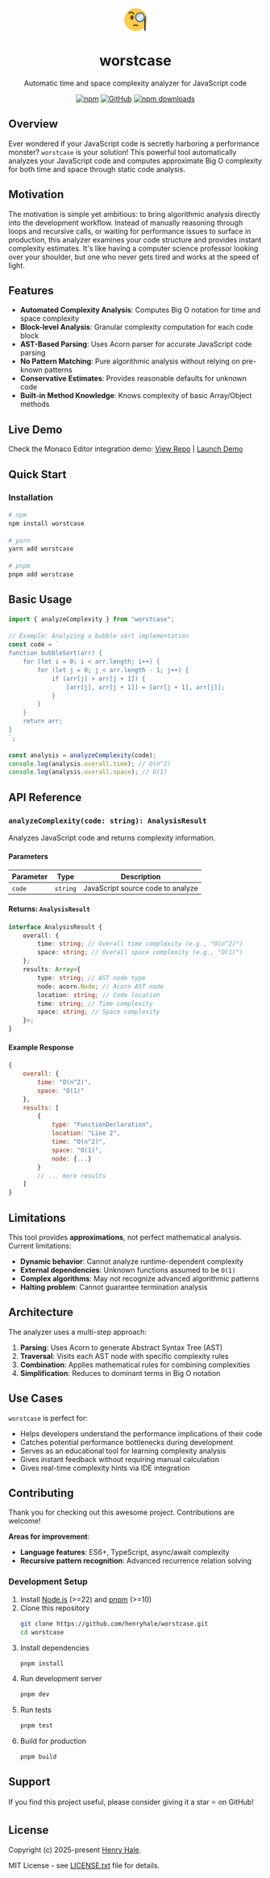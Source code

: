 <div align="center">
<img width="45" src="https://github.com/henryhale/worstcase/raw/master/public/logo.svg" />
<h1>worstcase</h1>
<p>Automatic time and space complexity analyzer for JavaScript code</p>
<p>
<a href="https://www.npmjs.com/package/worstcase"><img alt="npm" src="https://img.shields.io/npm/v/worstcase"></a>
<a href="https://github.com/henryhale/worstcase/blob/master/LICENSE.txt"><img alt="GitHub" src="https://img.shields.io/github/license/henryhale/worstcase"></a>
<a href="https://www.npmjs.com/package/worstcase"><img alt="npm downloads" src="https://img.shields.io/npm/dm/worstcase"></a>
</p>
</div>

## Overview

Ever wondered if your JavaScript code is secretly harboring a performance monster? `worstcase` is your solution! This powerful tool automatically analyzes your JavaScript code and computes approximate Big O complexity for both time and space through static code analysis.

## Motivation

The motivation is simple yet ambitious: to bring algorithmic analysis directly into the development workflow. Instead of manually reasoning through loops and recursive calls, or waiting for performance issues to surface in production, this analyzer examines your code structure and provides instant complexity estimates. It's like having a computer science professor looking over your shoulder, but one who never gets tired and works at the speed of light.

## Features

- **Automated Complexity Analysis**: Computes Big O notation for time and space complexity
- **Block-level Analysis**: Granular complexity computation for each code block
- **AST-Based Parsing**: Uses Acorn parser for accurate JavaScript code parsing
- **No Pattern Matching**: Pure algorithmic analysis without relying on pre-known patterns
- **Conservative Estimates**: Provides reasonable defaults for unknown code
- **Built-in Method Knowledge**: Knows complexity of basic Array/Object methods

## Live Demo

Check the Monaco Editor integration demo:
[View Repo](https://github.com/henryhale/worstcase-monaco-demo) |
[Launch Demo](https://henryhale.github.io/worstcase-monaco-demo)

## Quick Start

### Installation

```bash
# npm
npm install worstcase

# yarn
yarn add worstcase

# pnpm
pnpm add worstcase
```

## Basic Usage

```js
import { analyzeComplexity } from "worstcase";

// Example: Analyzing a bubble sort implementation
const code = `
function bubbleSort(arr) {
    for (let i = 0; i < arr.length; i++) {
        for (let j = 0; j < arr.length - 1; j++) {
            if (arr[j] > arr[j + 1]) {
                [arr[j], arr[j + 1]] = [arr[j + 1], arr[j]];
            }
        }
    }
    return arr;
}
`;

const analysis = analyzeComplexity(code);
console.log(analysis.overall.time); // O(n^2)
console.log(analysis.overall.space); // O(1)
```

## API Reference

### `analyzeComplexity(code: string): AnalysisResult`

Analyzes JavaScript code and returns complexity information.

#### Parameters

| Parameter | Type     | Description                       |
| --------- | -------- | --------------------------------- |
| `code`    | `string` | JavaScript source code to analyze |

#### Returns: `AnalysisResult`

```typescript
interface AnalysisResult {
    overall: {
        time: string; // Overall time complexity (e.g., "O(n^2)")
        space: string; // Overall space complexity (e.g., "O(1)")
    };
    results: Array<{
        type: string; // AST node type
        node: acorn.Node; // Acorn AST node
        location: string; // Code location
        time: string; // Time complexity
        space: string; // Space complexity
    }>;
}
```

#### Example Response

```js
{
    overall: {
        time: "O(n^2)",
        space: "O(1)"
    },
    results: [
        {
            type: "FunctionDeclaration",
            location: "Line 2",
            time: "O(n^2)",
            space: "O(1)",
            node: {...}
        }
        // ... more results
    ]
}
```

## Limitations

This tool provides **approximations**, not perfect mathematical analysis. Current limitations:

- **Dynamic behavior**: Cannot analyze runtime-dependent complexity
- **External dependencies**: Unknown functions assumed to be `O(1)`
- **Complex algorithms**: May not recognize advanced algorithmic patterns
- **Halting problem**: Cannot guarantee termination analysis

## Architecture

The analyzer uses a multi-step approach:

1. **Parsing**: Uses Acorn to generate Abstract Syntax Tree (AST)
2. **Traversal**: Visits each AST node with specific complexity rules
3. **Combination**: Applies mathematical rules for combining complexities
4. **Simplification**: Reduces to dominant terms in Big O notation

## Use Cases

`worstcase` is perfect for:

- Helps developers understand the performance implications of their code
- Catches potential performance bottlenecks during development
- Serves as an educational tool for learning complexity analysis
- Gives instant feedback without requiring manual calculation
- Gives real-time complexity hints via IDE integration

## Contributing

Thank you for checking out this awesome project.
Contributions are welcome!

**Areas for improvement**:

- **Language features**: ES6+, TypeScript, async/await complexity
- **Recursive pattern recognition**: Advanced recurrence relation solving

### Development Setup

1. Install [Node.js](https://nodejs.org) (>=22) and [pnpm](https://pnpm.io/) (>=10)
2. Clone this repository
    ```bash
    git clone https://github.com/henryhale/worstcase.git
    cd worstcase
    ```
3. Install dependencies
    ```bash
    pnpm install
    ```
4. Run development server
    ```bash
    pnpm dev
    ```
5. Run tests
    ```bash
    pnpm test
    ```
6. Build for production
    ```bash
    pnpm build
    ```

## Support

If you find this project useful, please consider giving it a star ⭐️ on GitHub!

## License

Copyright (c) 2025-present [Henry Hale](https://github.com/henryhale/).

MIT License - see [LICENSE.txt](https://github.com/henryhale/worstcase/blob/master/LICENSE.txt) file for details.
